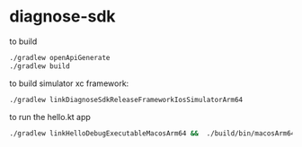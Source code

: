 # diagnose-sdk

to build
```bash
./gradlew openApiGenerate
./gradlew build
```

to build simulator xc framework:
```bash
./gradlew linkDiagnoseSdkReleaseFrameworkIosSimulatorArm64
```

to run the hello.kt app
```bash
./gradlew linkHelloDebugExecutableMacosArm64 &&  ./build/bin/macosArm64/helloDebugExecutable/hello.kexe
```